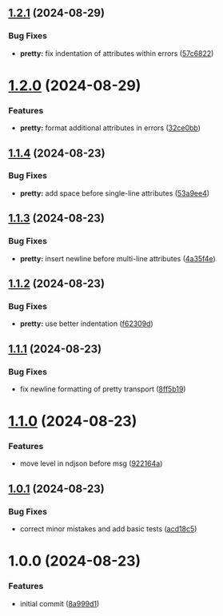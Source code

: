 ## [1.2.1](https://github.com/dasprid/logforth/compare/v1.2.0...v1.2.1) (2024-08-29)


### Bug Fixes

* **pretty:** fix indentation of attributes within errors ([57c6822](https://github.com/dasprid/logforth/commit/57c6822df2fd8961dc037469e1d6ead5fcd2c7db))

# [1.2.0](https://github.com/dasprid/logforth/compare/v1.1.4...v1.2.0) (2024-08-29)


### Features

* **pretty:** format additional attributes in errors ([32ce0bb](https://github.com/dasprid/logforth/commit/32ce0bb840a6ccade789e7bff42ab69a3f7e4040))

## [1.1.4](https://github.com/dasprid/logforth/compare/v1.1.3...v1.1.4) (2024-08-23)


### Bug Fixes

* **pretty:** add space before single-line attributes ([53a9ee4](https://github.com/dasprid/logforth/commit/53a9ee40f14b374ce624e677f99ffac90c790398))

## [1.1.3](https://github.com/dasprid/logforth/compare/v1.1.2...v1.1.3) (2024-08-23)


### Bug Fixes

* **pretty:** insert newline before multi-line attributes ([4a35f4e](https://github.com/dasprid/logforth/commit/4a35f4e534cb1acca74c1bfc1ebf01c988563548))

## [1.1.2](https://github.com/dasprid/logforth/compare/v1.1.1...v1.1.2) (2024-08-23)


### Bug Fixes

* **pretty:** use better indentation ([f62309d](https://github.com/dasprid/logforth/commit/f62309dfc072481dce68ae89356f319c3c7dbaa4))

## [1.1.1](https://github.com/dasprid/logforth/compare/v1.1.0...v1.1.1) (2024-08-23)


### Bug Fixes

* fix newline formatting of pretty transport ([8ff5b19](https://github.com/dasprid/logforth/commit/8ff5b192dfa90ee620ee5ce8b8910b635839c2a3))

# [1.1.0](https://github.com/dasprid/logforth/compare/v1.0.1...v1.1.0) (2024-08-23)


### Features

* move level in ndjson before msg ([922164a](https://github.com/dasprid/logforth/commit/922164a687929204f546eb5b2352c91bba6c1657))

## [1.0.1](https://github.com/dasprid/logforth/compare/v1.0.0...v1.0.1) (2024-08-23)


### Bug Fixes

* correct minor mistakes and add basic tests ([acd18c5](https://github.com/dasprid/logforth/commit/acd18c5816dfcd59cd7abc385a91c87cbee85af7))

# 1.0.0 (2024-08-23)


### Features

* initial commit ([8a999d1](https://github.com/dasprid/logforth/commit/8a999d1257d90609b87a3e8fb94c13335eb84189))
